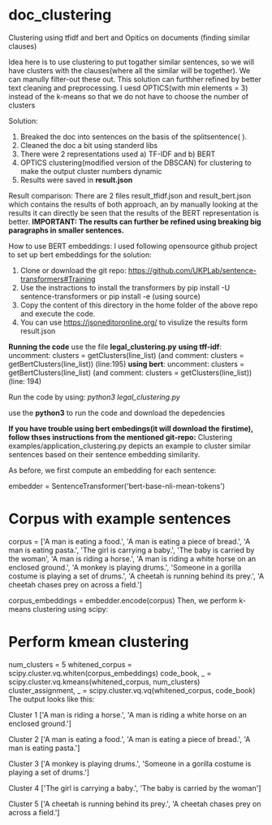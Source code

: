 # doc_clustering
Clustering using tfidf and bert and Opitics on documents (finding similar clauses)

Idea here is to use clustering to put togather similar sentences, so we will have clusters with the clauses(where all the similar will be together). We can manully filter-out these out. This solution can furthher refined by better text cleaning and preprocessing.
I uesd OPTICS(with min elements = 3) instead of the k-means so that we do not have to choose the number of clusters

Solution:
1. Breaked the doc into sentences on the basis of the splitsentence( ).
2. Cleaned the doc a bit using standerd libs
3. There were 2 representations used a) TF-IDF and b) BERT
4. OPTICS clustering(modified version of the DBSCAN) for clustering to make the output cluster numbers dynamic
5. Results were saved in **result.json**

Result comparison:
There are 2 files result_tfidf.json and result_bert.json which contains the results of both approach, an by manually looking at the results it can directly be seen that the results of the BERT representation is better.
**IMPORTANT: The results can further be refined using breaking big paragraphs in smaller sentences.**

How to use BERT embeddings:
I used following opensource github project to set up bert embeddings for the solution:
1. Clone or download the git repo: https://github.com/UKPLab/sentence-transformers#Training
2. Use the instractions to install the transformers by pip install -U sentence-transformers or pip install -e (using source)
3. Copy the content of this directory in the home folder of the above repo and execute the code.
4. You can use https://jsoneditoronline.org/ to visulize the results form result.json


**Running the code**
use the file **legal_clustering.py**
**using tff-idf**: uncomment: clusters = getClusters(line_list) (and comment: clusters = getBertClusters(line_list)) (line:195)
**using bert**: uncomment: clusters = getBertClusters(line_list) (and comment: clusters = getClusters(line_list)) (line: 194)

Run the code by using: *python3 legal_clustering.py*

use the **python3** to run the code and download the depedencies

**If you have trouble using bert embedings(it will download the firstime), follow thses instructions from the mentioned git-repo:** 
Clustering
examples/application_clustering.py depicts an example to cluster similar sentences based on their sentence embedding similarity.

As before, we first compute an embedding for each sentence:

embedder = SentenceTransformer('bert-base-nli-mean-tokens')

# Corpus with example sentences
corpus = ['A man is eating a food.',
          'A man is eating a piece of bread.',
          'A man is eating pasta.',
          'The girl is carrying a baby.',
          'The baby is carried by the woman',
          'A man is riding a horse.',
          'A man is riding a white horse on an enclosed ground.',
          'A monkey is playing drums.',
          'Someone in a gorilla costume is playing a set of drums.',
          'A cheetah is running behind its prey.',
          'A cheetah chases prey on across a field.']

corpus_embeddings = embedder.encode(corpus)
Then, we perform k-means clustering using scipy:

# Perform kmean clustering
num_clusters = 5
whitened_corpus = scipy.cluster.vq.whiten(corpus_embeddings)
code_book, _ = scipy.cluster.vq.kmeans(whitened_corpus, num_clusters)
cluster_assignment, _ = scipy.cluster.vq.vq(whitened_corpus, code_book)
The output looks like this:

Cluster  1
['A man is riding a horse.', 'A man is riding a white horse on an enclosed ground.']

Cluster  2
['A man is eating a food.', 'A man is eating a piece of bread.', 'A man is eating pasta.']

Cluster  3
['A monkey is playing drums.', 'Someone in a gorilla costume is playing a set of drums.']

Cluster  4
['The girl is carrying a baby.', 'The baby is carried by the woman']

Cluster  5
['A cheetah is running behind its prey.', 'A cheetah chases prey on across a field.']
